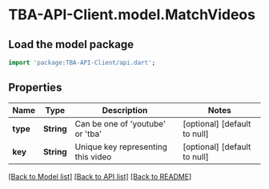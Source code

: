 # TBA-API-Client.model.MatchVideos

## Load the model package
```dart
import 'package:TBA-API-Client/api.dart';
```

## Properties
Name | Type | Description | Notes
------------ | ------------- | ------------- | -------------
**type** | **String** | Can be one of &#39;youtube&#39; or &#39;tba&#39; | [optional] [default to null]
**key** | **String** | Unique key representing this video | [optional] [default to null]

[[Back to Model list]](../README.md#documentation-for-models) [[Back to API list]](../README.md#documentation-for-api-endpoints) [[Back to README]](../README.md)


